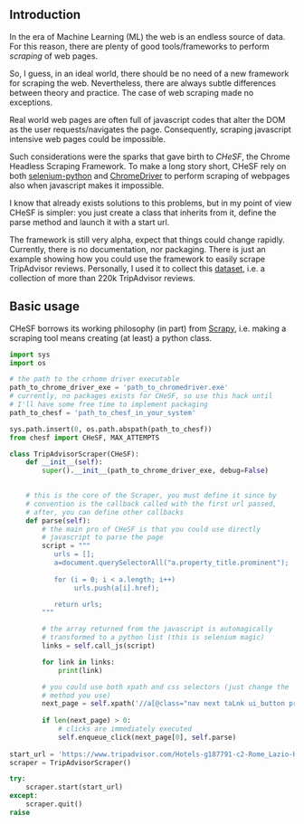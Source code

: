 ## Introduction ##
In the era of Machine Learning (ML) the web is an endless source of
data. For this reason, there are plenty of good tools/frameworks to
perform _scraping_ of web pages.

So, I guess, in an ideal world, there should be no need of a new
framework for scraping the web. Nevertheless, there are always subtle
differences between theory and practice. The case of web scraping made
no exceptions.

Real world web pages are often full of javascript codes that alter the
DOM as the user requests/navigates the page. Consequently, scraping
javascript intensive web pages could be impossible.

Such considerations were the sparks that gave birth to *CHeSF*, the
Chrome Headless Scraping Framework. To make a long story short, CHeSF
rely on both
[selenium-python](https://github.com/baijum/selenium-python) and
[ChromeDriver](https://sites.google.com/a/chromium.org/chromedriver/)
to perform scraping of webpages also when javascript makes it
impossible.

I know that already exists solutions to this problems, but in my point
of view CHeSF is simpler: you just create a class that inherits from
it, define the parse method and launch it with a start url.

The framework is still very alpha, expect that things could change
rapidly. Currently, there is no documentation, nor packaging. There is
just an example showing how you could use the framework to easily
scrape TripAdvisor reviews. Personally, I used it to collect this
[dataset](https://www.kaggle.com/nicodds/rome-b-and-bs), i.e. a
collection of more than 220k TripAdvisor reviews.

## Basic usage ##

CHeSF borrows its working philosophy (in part) from
[Scrapy](http://www.scrapy.org), i.e. making a scraping tool means
creating (at least) a python class.


```python
import sys
import os

# the path to the crhome driver executable
path_to_chrome_driver_exe = 'path_to_chromedriver.exe'
# currently, no packages exists for CHeSF, so use this hack until 
# I'll have some free time to implement packaging
path_to_chesf = 'path_to_chesf_in_your_system'

sys.path.insert(0, os.path.abspath(path_to_chesf))
from chesf import CHeSF, MAX_ATTEMPTS

class TripAdvisorScraper(CHeSF):
    def __init__(self):
        super().__init__(path_to_chrome_driver_exe, debug=False)
        

    # this is the core of the Scraper, you must define it since by
    # convention is the callback called with the first url passed,
    # after, you can define other callbacks
    def parse(self):
        # the main pro of CHeSF is that you could use directly
        # javascript to parse the page
        script = """
	       urls = [];
	       a=document.querySelectorAll("a.property_title.prominent");
        
    	   for (i = 0; i < a.length; i++)
                urls.push(a[i].href);

    	   return urls;
        """

        # the array returned from the javascript is automagically
        # transformed to a python list (this is selenium magic)
        links = self.call_js(script)

        for link in links:
            print(link)

        # you could use both xpath and css selectors (just change the
        # method you use)
        next_page = self.xpath('//a[@class="nav next taLnk ui_button primary"]', 1)
        
        if len(next_page) > 0:
            # clicks are immediately executed
            self.enqueue_click(next_page[0], self.parse)
            
start_url = 'https://www.tripadvisor.com/Hotels-g187791-c2-Rome_Lazio-Hotels.html'
scraper = TripAdvisorScraper()

try:
    scraper.start(start_url)
except:
    scraper.quit()
raise

```



